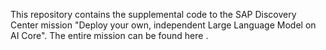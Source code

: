 This repository contains the supplemental code to the SAP Discovery 
Center mission "Deploy your own, independent Large Language Model on AI Core". 
The entire mission can be found here <link-to-discovery-mission>.